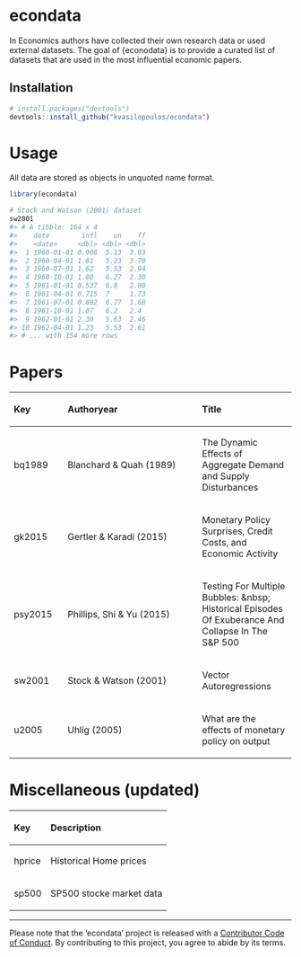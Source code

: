 
<!-- README.md is generated from README.Rmd. Please edit that file -->

# econdata

<!-- badges: start -->

<!-- badges: end -->

In Economics authors have collected their own research data or used
external datasets. The goal of {econodata} is to provide a curated list
of datasets that are used in the most influential economic papers.

## Installation

``` r
# install.packages("devtools")
devtools::install_github("kvasilopoulos/econdata")
```

# Usage

All data are stored as objects in unquoted name format.

``` r
library(econdata)

# Stock and Watson (2001) dataset
sw2001
#> # A tibble: 164 x 4
#>    date        infl    un    ff
#>    <date>     <dbl> <dbl> <dbl>
#>  1 1960-01-01 0.908  5.13  3.93
#>  2 1960-04-01 1.81   5.23  3.70
#>  3 1960-07-01 1.62   5.53  2.94
#>  4 1960-10-01 1.80   6.27  2.30
#>  5 1961-01-01 0.537  6.8   2.00
#>  6 1961-04-01 0.715  7     1.73
#>  7 1961-07-01 0.892  6.77  1.68
#>  8 1961-10-01 1.07   6.2   2.4 
#>  9 1962-01-01 2.30   5.63  2.46
#> 10 1962-04-01 1.23   5.53  2.61
#> # ... with 154 more rows
```

# Papers

<table>

<thead>

<tr>

<th style="text-align:left;">

Key

</th>

<th style="text-align:left;">

Authoryear

</th>

<th style="text-align:left;">

Title

</th>

</tr>

</thead>

<tbody>

<tr>

<td style="text-align:left;width: 5em; ">

bq1989

</td>

<td style="text-align:left;width: 14em; ">

Blanchard & Quah (1989)

</td>

<td style="text-align:left;">

The Dynamic Effects of Aggregate Demand and Supply Disturbances

</td>

</tr>

<tr>

<td style="text-align:left;width: 5em; ">

gk2015

</td>

<td style="text-align:left;width: 14em; ">

Gertler & Karadi (2015)

</td>

<td style="text-align:left;">

Monetary Policy Surprises, Credit Costs, and Economic Activity

</td>

</tr>

<tr>

<td style="text-align:left;width: 5em; ">

psy2015

</td>

<td style="text-align:left;width: 14em; ">

Phillips, Shi & Yu (2015)

</td>

<td style="text-align:left;">

Testing For Multiple Bubbles: \&nbsp; Historical Episodes Of Exuberance
And Collapse In The S\&P 500

</td>

</tr>

<tr>

<td style="text-align:left;width: 5em; ">

sw2001

</td>

<td style="text-align:left;width: 14em; ">

Stock & Watson (2001)

</td>

<td style="text-align:left;">

Vector Autoregressions

</td>

</tr>

<tr>

<td style="text-align:left;width: 5em; ">

u2005

</td>

<td style="text-align:left;width: 14em; ">

Uhlig (2005)

</td>

<td style="text-align:left;">

What are the effects of monetary policy on output

</td>

</tr>

</tbody>

</table>

# Miscellaneous (updated)

<table>

<thead>

<tr>

<th style="text-align:left;">

Key

</th>

<th style="text-align:left;">

Description

</th>

</tr>

</thead>

<tbody>

<tr>

<td style="text-align:left;">

hprice

</td>

<td style="text-align:left;">

Historical Home prices

</td>

</tr>

<tr>

<td style="text-align:left;">

sp500

</td>

<td style="text-align:left;">

SP500 stocke market data

</td>

</tr>

</tbody>

</table>

-----

Please note that the ‘econdata’ project is released with a [Contributor
Code of Conduct](.github/CODE_OF_CONDUCT.md). By contributing to this
project, you agree to abide by its terms.
